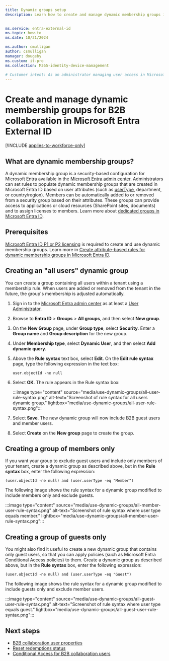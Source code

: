 ```yaml
---
title: Dynamic groups setup
description: Learn how to create and manage dynamic membership groups in Microsoft Entra External ID. Set rules based on user attributes to automate group membership for B2B collaboration.

 
ms.service: entra-external-id
ms.topic: how-to
ms.date: 10/21/2024

ms.author: cmulligan
author: csmulligan
manager: dougeby
ms.custom: it-pro
ms.collection: M365-identity-device-management

# Customer intent: As an administrator managing user access in Microsoft Entra B2B collaboration, I want to create dynamic membership groups based on user attributes, so that I can automatically add or remove members from security groups and provide access to applications or cloud resources.
---
```


# Create and manage dynamic membership groups for B2B collaboration in Microsoft Entra External ID

[!INCLUDE [applies-to-workforce-only](./includes/applies-to-workforce-only.md)]

## What are dynamic membership groups?
A dynamic membership group is a security-based configuration for Microsoft Entra available in the [Microsoft Entra admin center](https://entra.microsoft.com). Administrators can set rules to populate dynamic membership groups that are created in Microsoft Entra ID based on user attributes (such as [userType](user-properties.md), department, or country/region). Members can be automatically added to or removed from a security group based on their attributes. These groups can provide access to applications or cloud resources (SharePoint sites, documents) and to assign licenses to members. Learn more about [dedicated groups in Microsoft Entra ID](/entra/fundamentals/how-to-manage-groups).

## Prerequisites
[Microsoft Entra ID P1 or P2 licensing](https://www.microsoft.com/security/business/identity-access-management/azure-ad-pricing) is required to create and use dynamic membership groups. Learn more in [Create attribute-based rules for dynamic membership groups in Microsoft Entra ID](~/identity/users/groups-dynamic-membership.md).

## Creating an "all users" dynamic group


You can create a group containing all users within a tenant using a membership rule. When users are added or removed from the tenant in the future, the group's membership is adjusted automatically.

1. Sign in to the [Microsoft Entra admin center](https://entra.microsoft.com) as at least a [User Administrator](~/identity/role-based-access-control/permissions-reference.md#user-administrator).
1. Browse to **Entra ID** > **Groups** > **All groups**, and then select **New group**.
1. On the **New Group** page, under **Group type**, select **Security**. Enter a **Group name** and **Group description** for the new group. 
2. Under **Membership type**, select **Dynamic User**, and then select **Add dynamic query**. 
4. Above the **Rule syntax** text box, select **Edit**. On the **Edit rule syntax** page, type the following expression in the text box:

   ```
   user.objectId -ne null
   ```
1. Select **OK**. The rule appears in the Rule syntax box:

   :::image type="content" source="media/use-dynamic-groups/all-user-rule-syntax.png" alt-text="Screenshot of rule syntax for all users dynamic group." lightbox="media/use-dynamic-groups/all-user-rule-syntax.png":::

1.  Select **Save**. The new dynamic group will now include B2B guest users and member users.


1. Select **Create** on the **New group** page to create the group.

## Creating a group of members only

If you want your group to exclude guest users and include only members of your tenant, create a dynamic group as described above, but in the **Rule syntax** box, enter the following expression:

```
(user.objectId -ne null) and (user.userType -eq "Member")
```

The following image shows the rule syntax for a dynamic group modified to include members only and exclude guests.

:::image type="content" source="media/use-dynamic-groups/all-member-user-rule-syntax.png" alt-text="Screenshot of rule syntax where user type equals member." lightbox="media/use-dynamic-groups/all-member-user-rule-syntax.png":::

## Creating a group of guests only

You might also find it useful to create a new dynamic group that contains only guest users, so that you can apply policies (such as Microsoft Entra Conditional Access policies) to them. Create a dynamic group as described above, but in the **Rule syntax** box, enter the following expression:

```
(user.objectId -ne null) and (user.userType -eq "Guest")
```

The following image shows the rule syntax for a dynamic group modified to include guests only and exclude member users.

:::image type="content" source="media/use-dynamic-groups/all-guest-user-rule-syntax.png" alt-text="Screenshot of rule syntax where user type equals guest." lightbox="media/use-dynamic-groups/all-guest-user-rule-syntax.png":::

## Next steps

- [B2B collaboration user properties](user-properties.md)
- [Reset redemptions status](reset-redemption-status.md)
- [Conditional Access for B2B collaboration users](authentication-conditional-access.md)
